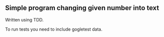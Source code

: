## Simple program changing given number into text


Written using TDD.

To run tests you need to include gogletest data.

